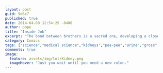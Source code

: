 ```yaml
---
layout: post
guid: 5d6c7
published: true
date: 2014-04-08 12:54:29 -0400
author: pope
title: "Inside Job"
excerpt: "The bond between brothers is a sacred one, developing a closeness that many other people will never know in their lives. Sometimes... it\'s a little bit too close."
category: Comics
tags: ["science","medical science","kidneys","pee-pee","urine","gross","NO NOT MY BLADDER","brotherly love","the family that pees together","a truly selfless act"]
comments: true 
image:
  feature: assets/img/lol/Kidney.png
  imageHover: "Just you wait until you need a new colon."
---
```


